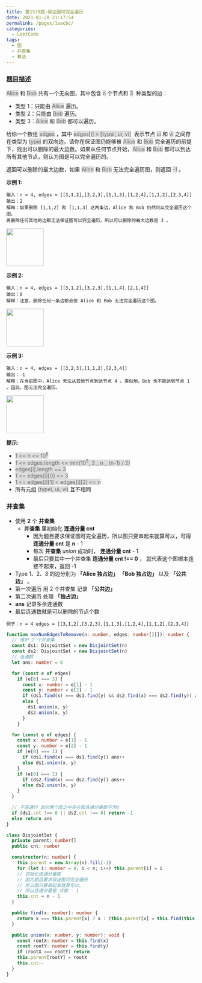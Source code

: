 ```yaml
---
title: 第1579题-保证图可完全遍历
date: 2021-01-28 21:17:54
permalink: /pages/1aacbc/
categories:
  - LeetCode
tags:
  - 图
  - 并查集
  - 算法
---
```


### [题目描述](https://leetcode-cn.com/problems/remove-max-number-of-edges-to-keep-graph-fully-traversable/)

<span style="background: #ddd; color: #666;">Alice</span> 和 <span style="background: #ddd; color: #666;">Bob</span> 共有一个无向图，其中包含 <span style="background: #ddd; color: #666;">n</span> 个节点和 <span style="background: #ddd; color: #666;">3</span>  种类型的边：

- 类型 1：只能由 <span style="background: #ddd; color: #666;">Alice</span> 遍历。
- 类型 2：只能由 <span style="background: #ddd; color: #666;">Bob</span> 遍历。
- 类型 3：<span style="background: #ddd; color: #666;">Alice</span> 和 <span style="background: #ddd; color: #666;">Bob</span> 都可以遍历。

给你一个数组 <span style="background: #ddd; color: #666;">edges</span> ，其中 <span style="background: #ddd; color: #666;">edges[i] = [typei, ui, vi]</span>  表示节点 <span style="background: #ddd; color: #666;">ui</span> 和 <span style="background: #ddd; color: #666;">vi</span> 之间存在类型为 <span style="background: #ddd; color: #666;">typei</span> 的双向边。请你在保证图仍能够被 <span style="background: #ddd; color: #666;">Alice</span> 和 <span style="background: #ddd; color: #666;">Bob</span> 完全遍历的前提下，找出可以删除的最大边数。如果从任何节点开始，<span style="background: #ddd; color: #666;">Alice</span> 和 <span style="background: #ddd; color: #666;">Bob</span> 都可以到达所有其他节点，则认为图是可以完全遍历的。

返回可以删除的最大边数，如果 <span style="background: #ddd; color: #666;">Alice</span> 和 <span style="background: #ddd; color: #666;">Bob</span> 无法完全遍历图，则返回 <span style="background: #ddd; color: #666;">-1</span> 。

<!-- more -->

**示例 1:**

```
输入：n = 4, edges = [[3,1,2],[3,2,3],[1,1,3],[1,2,4],[1,1,2],[2,3,4]]
输出：2
解释：如果删除 [1,1,2] 和 [1,1,3] 这两条边，Alice 和 Bob 仍然可以完全遍历这个图。
再删除任何其他的边都无法保证图可以完全遍历。所以可以删除的最大边数是 2 。
```

<img src="https://cdn.jsdelivr.net/gh/xiaojun996/CDN/images/leetcode/1579-remove-max-number-of-edges-to-keep-graph-fully-traversable-1.png" width="100" />

**示例 2:**

```
输入：n = 4, edges = [[3,1,2],[3,2,3],[1,1,4],[2,1,4]]
输出：0
解释：注意，删除任何一条边都会使 Alice 和 Bob 无法完全遍历这个图。
```

<img src="https://cdn.jsdelivr.net/gh/xiaojun996/CDN/images/leetcode/1579-remove-max-number-of-edges-to-keep-graph-fully-traversable-2.png" width="100" />

**示例 3:**

```
输入：n = 4, edges = [[3,2,3],[1,1,2],[2,3,4]]
输出：-1
解释：在当前图中，Alice 无法从其他节点到达节点 4 。类似地，Bob 也不能达到节点 1 。因此，图无法完全遍历。
```

<img src="https://cdn.jsdelivr.net/gh/xiaojun996/CDN/images/leetcode/1579-remove-max-number-of-edges-to-keep-graph-fully-traversable-3.png" width="100" />

**提示:**

- <span style="background: #ddd; color: #666;">1 <= n <= 10<sup>5</sup></span>
- <span style="background: #ddd; color: #666;">1 <= edges.length <= min(10<sup>5</sup>, 3 _ n _ (n-1) / 2)</span>
- <span style="background: #ddd; color: #666;">edges[i].length == 3</span>
- <span style="background: #ddd; color: #666;">1 <= edges[i][0] <= 3</span>
- <span style="background: #ddd; color: #666;">1 <= edges[i][1] < edges[i][2] <= n</span>
- 所有元组 <span style="background: #ddd; color: #666;">(typei, ui, vi)</span> 互不相同

### 并查集

- 使用 **2** 个 **并查集**
  - **并查集** 里初始化 **连通分量 cnt**
    - 因为题目要求保证图可完全遍历，所以图只要串起来就算可以，可得 **连通分量 cnt** 是 **n** - 1
    - 每次 **并查集** _union_ 成功时， **连通分量 cnt** - 1
    - 最后只要其中一个并查集 **连通分量 cnt !== 0** ， 就代表这个图根本连接不起来，返回 -1
- Type 1、2、3 的边分别为 **「Alice 独占边」** **「Bob 独占边」** 以及 **「公共边」** 。
- 第一次遍历 用 2 个并查集 记录 **「公共边」**
- 第二次遍历 处理 **「独占边」**
- **ans** 记录多余连通数
- 最后连通数就是可以删除的节点个数

```
例子：n = 4 edges = [[3,1,2],[3,2,3],[1,1,3],[1,2,4],[1,1,2],[2,3,4]]
```

```TypeScript
function maxNumEdgesToRemove(n: number, edges: number[][]): number {
  // 维护 2 个并查集
  const ds1: DisjointSet = new DisjointSet(n)
  const ds2: DisjointSet = new DisjointSet(n)
  // 连通数
  let ans: number = 0

  for (const e of edges)
    if (e[0] === 3) {
      const x: number = e[1] - 1
      const y: number = e[2] - 1
      if (ds1.find(x) === ds1.find(y) && ds2.find(x) === ds2.find(y)) ans++
      else {
        ds1.union(x, y)
        ds2.union(x, y)
      }
    }

  for (const e of edges) {
    const x: number = e[1] - 1
    const y: number = e[2] - 1
    if (e[0] === 1) {
      if (ds1.find(x) === ds1.find(y)) ans++
      else ds1.union(x, y)
    }
    if (e[0] === 2) {
      if (ds2.find(x) === ds2.find(y)) ans++
      else ds2.union(x, y)
    }
  }

  // 不连通时 此时两个图之中存在图连通分量数不为0
  if (ds1.cnt !== 0 || ds2.cnt !== 0) return -1
  else return ans
}

class DisjointSet {
  private parent: number[]
  public cnt: number

  constructor(n: number) {
    this.parent = new Array(n).fill(-1)
    for (let i: number = 0; i < n; i++) this.parent[i] = i
    // 初始化连通分量数
    // 因为题目要求保证图可完全遍历
    // 所以图只要串起来就算可以，
    // 所以连通分量是 点数 - 1
    this.cnt = n - 1
  }

  public find(x: number): number {
    return x === this.parent[x] ? x : (this.parent[x] = this.find(this.parent[x]))
  }

  public union(x: number, y: number): void {
    const rootX: number = this.find(x)
    const rootY: number = this.find(y)
    if (rootX === rootY) return
    this.parent[rootY] = rootX
    this.cnt--
  }
}
```
